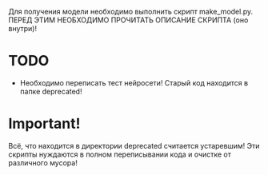 Для получения модели необходимо выполнить скрипт make_model.py.
ПЕРЕД ЭТИМ НЕОБХОДИМО ПРОЧИТАТЬ ОПИСАНИЕ СКРИПТА (оно внутри)!

# TODO
 - Необходимо переписать тест нейросети! Старый код находится в папке deprecated!
 
# Important!
Всё, что находится в директории deprecated считается устаревшим! Эти скрипты нуждаются в полном переписывании кода и очистке от различного мусора!
